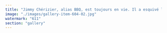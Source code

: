 ```yaml
---
title: "Jimmy Chérizier, alias BBQ, est toujours en vie. Il a esquivé les récents assauts et reste une figure clé de la dynamique actuelle. Pour l'instant, il semble maintenir sa position tout en réévaluant ses prochaines manœuvres.<br /><br />La situation reste tendue, mais rien ne s’effondre brusquement. L’histoire continue de se tisser, et les décisions à venir façonneront la trajectoire.<br /><br />cc EDF"
image: "./images/gallery-item-604-02.jpg"
watermark: "611"
section: "gallery"
---
```

